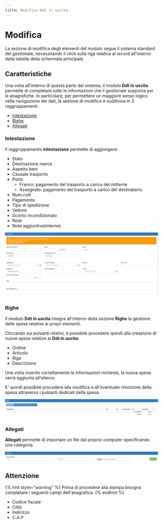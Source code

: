 ```yaml
---
title: Modifica Ddt in uscita
---
```


# Modifica

La sezione di modifica degli elementi del modulo segue il sistema standard del gestionale, necessitando il click sulla riga relativa al _record_ all'interno della tabella della schermata principale.

## Caratteristiche

Una volta all'interno di questa parte del sistema, il modulo **Ddt in uscita** permette di completare _tutte_ le informazioni che il gestionale supporta per le anagrafiche. In particolare, per permettere un maggiore senso logico nella navigazione dei dati, la sezione di modifica è suddivisa in 3 raggruppamenti:

* [Intestazione](modificaddtinuscita.md#intestazione)
* [Righe](modificaddtinuscita.md#righe)
* [Allegati](modificaddtinuscita.md#allegati)

### Intestazione

Il raggruppamento **intestazione** permette di aggiungere:

* Stato
* Destinazione merce
* Aspetto beni
* Causale trasporto
* Porto
  * Franco: pagamento del trasporto a carico del mittente 
  * Assegnato: pagamento del trasporto a carico del destinatario
* Num.colli
* Pagamento
* Tipo di spedizione
* Vettore 
* Sconto incondizionato
* Note
* Note aggiuntive\(interne\)

![Screenshot sezione intestazione](../../../../.gitbook/assets/intestazioneddtinuscita.PNG)

### Righe

Il modulo **Ddt in uscita** integra all'interno della sezione **Righe** la gestione delle spese relative ai propri elementi.

Cliccando sui pulsanti relativi, è possibile procedere quindi alla creazione di nuove spese relative ai **Ddt in uscita**:

* Ordine
* Articolo
* Riga
* Descrizione

Una volta inserite correttamente le informazioni richieste, la nuova spesa verrà aggiunta all'elenco.

E' quindi possibile procedere alla modifica e all'eventuale rimozione della spesa attraverso i pulsanti dedicati della spesa.

![Screenshot creazione righe ](../../../../.gitbook/assets/righeddtinuscita%20%281%29.PNG)

### Allegati

**Allegati** permette di importare un file dal proprio computer specificando una categoria.

![Screenshot caricamento allegati](../../../../.gitbook/assets/allegatiddtinuscita.PNG)

## Attenzione

{% hint style="warning" %}
Prima di procedere alla stampa bisogna completare i seguenti campi dell'anagrafica:
{% endhint %}

* Codice fiscale
* Città
* Indirizzo
* C.A.P

